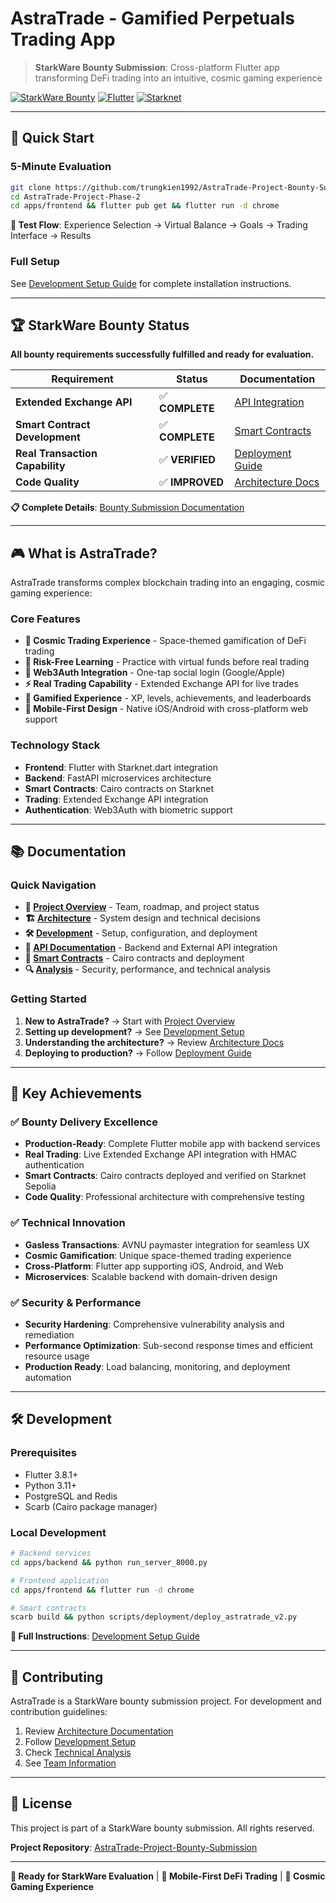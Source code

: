 # AstraTrade - Gamified Perpetuals Trading App

> **StarkWare Bounty Submission**: Cross-platform Flutter app transforming DeFi trading into an intuitive, cosmic gaming experience

[![StarkWare Bounty](https://img.shields.io/badge/StarkWare-Bounty%20Submission-blue)](https://github.com/trungkien1992/AstraTrade-Project-Bounty-Submission)
[![Flutter](https://img.shields.io/badge/Flutter-3.8.1+-blue)](https://flutter.dev)
[![Starknet](https://img.shields.io/badge/Starknet-Cairo%20Contracts-green)](https://www.starknet.io)

---

## 🚀 Quick Start

### 5-Minute Evaluation

```bash
git clone https://github.com/trungkien1992/AstraTrade-Project-Bounty-Submission.git
cd AstraTrade-Project-Phase-2
cd apps/frontend && flutter pub get && flutter run -d chrome
```

**🎯 Test Flow**: Experience Selection → Virtual Balance → Goals → Trading Interface → Results

### Full Setup

See [Development Setup Guide](docs/development/setup.md) for complete installation instructions.

---

## 🏆 StarkWare Bounty Status

**All bounty requirements successfully fulfilled and ready for evaluation.**

| Requirement | Status | Documentation |
|-------------|--------|---------------|
| **Extended Exchange API** | ✅ **COMPLETE** | [API Integration](docs/api/extended-exchange.md) |
| **Smart Contract Development** | ✅ **COMPLETE** | [Smart Contracts](docs/smart-contracts/README.md) |
| **Real Transaction Capability** | ✅ **VERIFIED** | [Deployment Guide](docs/smart-contracts/deployment.md) |
| **Code Quality** | ✅ **IMPROVED** | [Architecture Docs](docs/architecture/README.md) |

**📋 Complete Details**: [Bounty Submission Documentation](docs/project/bounty-submission.md)

---

## 🎮 What is AstraTrade?

AstraTrade transforms complex blockchain trading into an engaging, cosmic gaming experience:

### Core Features
- **🌌 Cosmic Trading Experience** - Space-themed gamification of DeFi trading
- **🎯 Risk-Free Learning** - Practice with virtual funds before real trading
- **🔐 Web3Auth Integration** - One-tap social login (Google/Apple)
- **⚡ Real Trading Capability** - Extended Exchange API for live trades
- **🎨 Gamified Experience** - XP, levels, achievements, and leaderboards
- **📱 Mobile-First Design** - Native iOS/Android with cross-platform web support

### Technology Stack
- **Frontend**: Flutter with Starknet.dart integration
- **Backend**: FastAPI microservices architecture
- **Smart Contracts**: Cairo contracts on Starknet
- **Trading**: Extended Exchange API integration
- **Authentication**: Web3Auth with biometric support

---

## 📚 Documentation

### Quick Navigation

- **🎯 [Project Overview](docs/project/README.md)** - Team, roadmap, and project status
- **🏗️ [Architecture](docs/architecture/README.md)** - System design and technical decisions  
- **🛠️ [Development](docs/development/setup.md)** - Setup, configuration, and deployment
- **📡 [API Documentation](docs/api/backend-api.md)** - Backend and External API integration
- **🔗 [Smart Contracts](docs/smart-contracts/README.md)** - Cairo contracts and deployment
- **🔍 [Analysis](docs/analysis/technical-debt.md)** - Security, performance, and technical analysis

### Getting Started

1. **New to AstraTrade?** → Start with [Project Overview](docs/project/README.md)
2. **Setting up development?** → See [Development Setup](docs/development/setup.md)  
3. **Understanding the architecture?** → Review [Architecture Docs](docs/architecture/README.md)
4. **Deploying to production?** → Follow [Deployment Guide](docs/development/deployment.md)

---

## 🚀 Key Achievements

### ✅ Bounty Delivery Excellence
- **Production-Ready**: Complete Flutter mobile app with backend services
- **Real Trading**: Live Extended Exchange API integration with HMAC authentication
- **Smart Contracts**: Cairo contracts deployed and verified on Starknet Sepolia
- **Code Quality**: Professional architecture with comprehensive testing

### ✅ Technical Innovation  
- **Gasless Transactions**: AVNU paymaster integration for seamless UX
- **Cosmic Gamification**: Unique space-themed trading experience
- **Cross-Platform**: Flutter app supporting iOS, Android, and Web
- **Microservices**: Scalable backend with domain-driven design

### ✅ Security & Performance
- **Security Hardening**: Comprehensive vulnerability analysis and remediation
- **Performance Optimization**: Sub-second response times and efficient resource usage
- **Production Ready**: Load balancing, monitoring, and deployment automation

---

## 🛠️ Development

### Prerequisites
- Flutter 3.8.1+
- Python 3.11+
- PostgreSQL and Redis
- Scarb (Cairo package manager)

### Local Development
```bash
# Backend services
cd apps/backend && python run_server_8000.py

# Frontend application  
cd apps/frontend && flutter run -d chrome

# Smart contracts
scarb build && python scripts/deployment/deploy_astratrade_v2.py
```

**📖 Full Instructions**: [Development Setup Guide](docs/development/setup.md)

---

## 🤝 Contributing

AstraTrade is a StarkWare bounty submission project. For development and contribution guidelines:

1. Review [Architecture Documentation](docs/architecture/README.md)
2. Follow [Development Setup](docs/development/setup.md)
3. Check [Technical Analysis](docs/analysis/technical-debt.md)
4. See [Team Information](docs/project/team.md)

---

## 📄 License

This project is part of a StarkWare bounty submission. All rights reserved.

**Project Repository**: [AstraTrade-Project-Bounty-Submission](https://github.com/trungkien1992/AstraTrade-Project-Bounty-Submission)

---

**🎯 Ready for StarkWare Evaluation** | **📱 Mobile-First DeFi Trading** | **🌌 Cosmic Gaming Experience**
